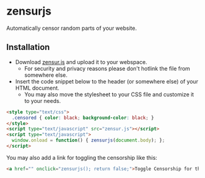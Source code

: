 zensurjs
========

Automatically censor random parts of your website.

Installation
------------

*   Download [zensur.js](zensur.js) and upload it to your webspace.
    *   For security and privacy reasons please don't hotlink the file from somewhere else.
*   Insert the code snippet below to the header (or somewhere else) of your HTML document.
    *   You may also move the stylesheet to your CSS file and customize it to your needs.

```html
<style type="text/css">
  .censored { color: black; background-color: black; }
</style>
<script type="text/javascript" src="zensur.js"></script>
<script type="text/javascript">
  window.onload = function() { zensurjs(document.body); };
</script>
```

You may also add a link for toggling the censorship like this:
```html
<a href="" onclick="zensurjs(); return false;">Toggle Censorship for this page!</a>
```
